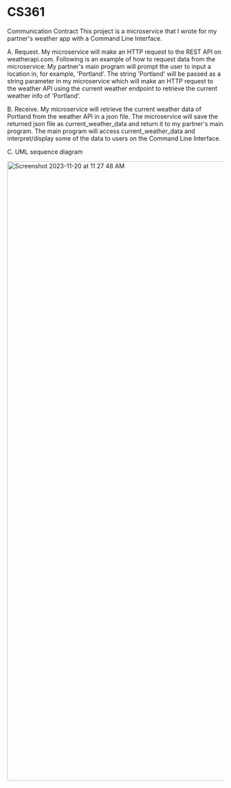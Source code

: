 # CS361
Communication Contract 
This project is a microservice that I wrote for my partner's weather app with a Command Line Interface. 

A. Request. My microservice will make an HTTP request to the REST API on weatherapi.com. 
Following is an example of how to request data from the microservice: My partner's main program will prompt the user to input a location in, for example, 'Portland'. The string 'Portland' will be passed as a string parameter in my microservice which will make an HTTP request to the weather API
using the current weather endpoint to retrieve the current weather info of 'Portland'.

B. Receive. My microservice will retrieve the current weather data of Portland from the weather API in a json file. The microservice will save the returned json file as current_weather_data and 
return it to my partner's main program. The main program will access current_weather_data and interpret/display some of the data to users on the Command Line Interface. 

C. UML sequence diagram

<img width="1437" alt="Screenshot 2023-11-20 at 11 27 48 AM" src="https://github.com/JinHuang0101/CS361/assets/54080607/e9432217-093d-4d9a-9bbb-cd6e09c70845">
